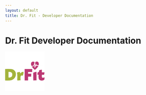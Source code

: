 ```yaml
---
layout: default
title: Dr. Fit - Developer Documentation
---
```


# Dr. Fit Developer Documentation

![](/assets/logo-square128.png)

